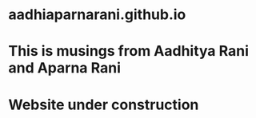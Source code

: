 # aadhiaparnarani.github.io
# This is musings from Aadhitya Rani and Aparna Rani
# Website under construction

